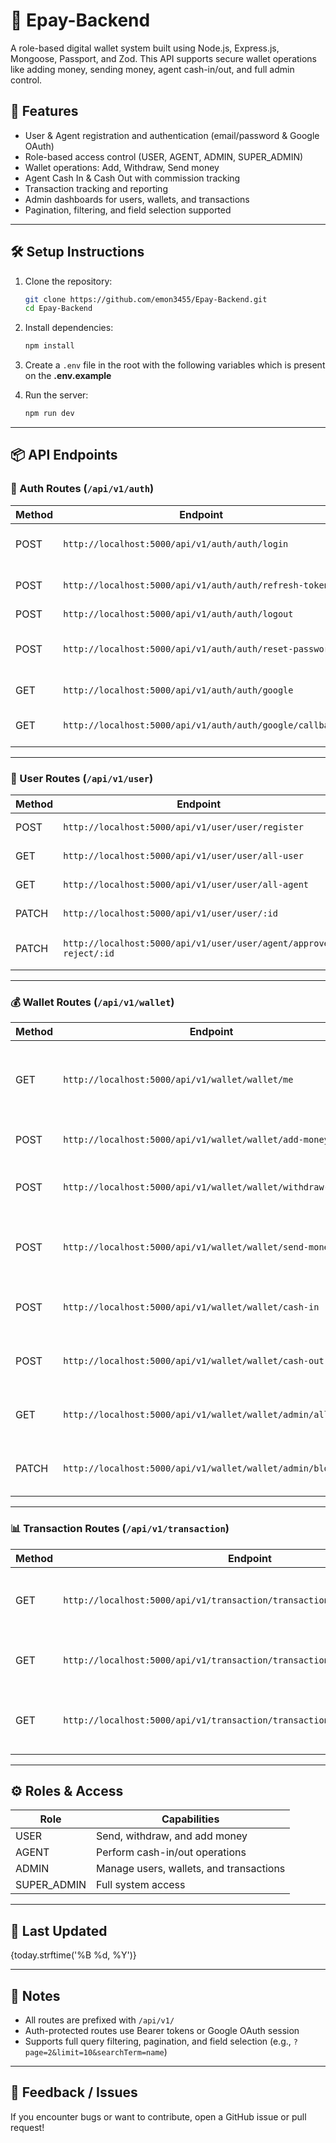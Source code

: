 # 💸 Epay-Backend

A role-based digital wallet system built using Node.js, Express.js, Mongoose, Passport, and Zod. This API supports secure wallet operations like adding money, sending money, agent cash-in/out, and full admin control.

## 🚀 Features

- User & Agent registration and authentication (email/password & Google OAuth)
- Role-based access control (USER, AGENT, ADMIN, SUPER_ADMIN)
- Wallet operations: Add, Withdraw, Send money
- Agent Cash In & Cash Out with commission tracking
- Transaction tracking and reporting
- Admin dashboards for users, wallets, and transactions
- Pagination, filtering, and field selection supported

---

## 🛠️ Setup Instructions

1. Clone the repository:
   ```bash
   git clone https://github.com/emon3455/Epay-Backend.git
   cd Epay-Backend
   ```

2. Install dependencies:
   ```bash
   npm install
   ```

3. Create a `.env` file in the root with the following variables which is present on the <b>.env.example</b>

4. Run the server:
   ```bash
   npm run dev
   ```

---

## 📦 API Endpoints

### 🔐 Auth Routes (`/api/v1/auth`)
| Method | Endpoint | Description |
|--------|----------|-------------|
| POST | `http://localhost:5000/api/v1/auth/auth/login` | Login with email & password |
| POST | `http://localhost:5000/api/v1/auth/auth/refresh-token` | Refresh access token |
| POST | `http://localhost:5000/api/v1/auth/auth/logout` | Logout user |
| POST | `http://localhost:5000/api/v1/auth/auth/reset-password` | Reset password (admin only) |
| GET | `http://localhost:5000/api/v1/auth/auth/google` | Google OAuth login |
| GET | `http://localhost:5000/api/v1/auth/auth/google/callback` | Google OAuth callback |

---

### 👤 User Routes (`/api/v1/user`)
| Method | Endpoint | Description |
|--------|----------|-------------|
| POST | `http://localhost:5000/api/v1/user/user/register` | Register a new user |
| GET | `http://localhost:5000/api/v1/user/user/all-user` | Get all users (admin only) |
| GET | `http://localhost:5000/api/v1/user/user/all-agent` | Get all agents (admin only) |
| PATCH | `http://localhost:5000/api/v1/user/user/:id` | Update user (admin only) |
| PATCH | `http://localhost:5000/api/v1/user/user/agent/approve-reject/:id` | Approve/reject agent (admin only) |

---

### 💰 Wallet Routes (`/api/v1/wallet`)
| Method | Endpoint | Description |
|--------|----------|-------------|
| GET | `http://localhost:5000/api/v1/wallet/wallet/me` | Get logged-in user's wallet (USER, AGENT) |
| POST | `http://localhost:5000/api/v1/wallet/wallet/add-money` | Add money to wallet (USER) |
| POST | `http://localhost:5000/api/v1/wallet/wallet/withdraw-money` | Withdraw money from wallet (USER) |
| POST | `http://localhost:5000/api/v1/wallet/wallet/send-money` | Send money to another wallet (USER) |
| POST | `http://localhost:5000/api/v1/wallet/wallet/cash-in` | Agent cash-in to user (AGENT) |
| POST | `http://localhost:5000/api/v1/wallet/wallet/cash-out` | Agent cash-out from user (AGENT) |
| GET | `http://localhost:5000/api/v1/wallet/wallet/admin/all` | Get all wallets (admin only) |
| PATCH | `http://localhost:5000/api/v1/wallet/wallet/admin/block/:id` | Block a wallet (admin only) |

---

### 📊 Transaction Routes (`/api/v1/transaction`)
| Method | Endpoint | Description |
|--------|----------|-------------|
| GET | `http://localhost:5000/api/v1/transaction/transaction/me` | Get your transaction history (USER, AGENT) |
| GET | `http://localhost:5000/api/v1/transaction/transaction/admin/all` | Get all transactions (admin only) |
| GET | `http://localhost:5000/api/v1/transaction/transaction/agent/commission/:id` | Get agent commission by ID (AGENT, ADMIN) |

---

## ⚙️ Roles & Access

| Role | Capabilities |
|------|--------------|
| USER | Send, withdraw, and add money |
| AGENT | Perform cash-in/out operations |
| ADMIN | Manage users, wallets, and transactions |
| SUPER_ADMIN | Full system access |

---

## 📅 Last Updated
{today.strftime('%B %d, %Y')}

---

## 🧠 Notes

- All routes are prefixed with `/api/v1/`
- Auth-protected routes use Bearer tokens or Google OAuth session
- Supports full query filtering, pagination, and field selection (e.g., `?page=2&limit=10&searchTerm=name`)

---

## 📩 Feedback / Issues

If you encounter bugs or want to contribute, open a GitHub issue or pull request!
